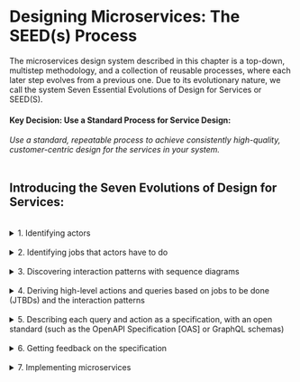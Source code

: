 # Designing Microservices: The SEED(s) Process

The microservices design system described in this chapter is a top-down, multistep 
methodology, and a collection of reusable processes, where each later step evolves
from a previous one. Due to its evolutionary nature, we call the system Seven Essential 
Evolutions of Design for Services or SEED(S).

#### **Key Decision: Use a Standard Process for Service Design:**
*Use a standard, repeatable process to achieve consistently high-quality, customer-centric 
design for the services in your system.*  
</br>

## Introducing the Seven Evolutions of Design for Services:
</br>
<details>
<summary>1. Identifying actors</summary>
</br>
SEED(S) takes a distinctly customer-centric approach, viewing as products the services 
it is used to design. By now the “APIs are products” mantra is not particularly novel. Typical plagues of API and service design in our industry are overabstraction and lack of clarity regarding user needs. Too many APIs are simply exposures of some database tables over HTTP or an attempt to provide direct networked access into application internals, via remote procedure calls (RPCs). 

#### **Key Decision: Scope Service Design Using Key Actors**
*Start service design by identifying key actors in your domain, to achieve customer-centric 
scoping of the capabilities represented by the services.*   
</br>

There are several fundamental rules for identifying the right set of actors for your goals:
1. Identifying the boundaries of what key traits differentiate various actors of 
our design is more important than identifying an excruciating level of detail for 
who the actors are.  
2. Overlapping or too-broad actor definitions are usually red flags.  
3. These needs and behaviors that distinguish one actor type from another are relevant.  
4. Less is more—you should use as few distinct actors as possible to describe your 
problem area, but no fewer than necessary. 

### **Example Actors in Our Sample Project**  

*Frequent flyer*

	Emma travels for work, has elite loyalty status with the airline, manages her 
	travel through her work’s reservation system, and uses a number of connected 
	apps to stay on top of her busy schedule. Due to her loyalty status, she 
	is eligible for many perks. Often planning trips on short notice, when 
	traveling with family, she typically uses loyalty miles.

*Family vacationer*

    Riley and their spouse are mostly traveling for vacations with their kid(s). 
	They usually plan trips well in advance, and travel infrequently.

*Airline customer service agent*

    Sean is an experienced customer service agent assisting travelers with booking, 
	rebooking, and resolving issues during travel and after through phone and online chat.


</details> </br>
<details>
<summary>2. Identifying jobs that actors have to do</summary>
</br>  

It is important to understand the jobs that actors have to get done, and only then 
should we create a solution that best addresses their needs. Any effective API or service design methodology operates under the premise that APIs and microservices are types of products, and in their design we can successfully employ the rich *product management* toolset that has been developed over many decades.   

*Consumers of APIs* are typically frontend (web, mobile) or third-party (partner) 
applications, while *consumers of microservices* are various parts of the system itself. When beginning work with microservices, it's helpful to keep in mind that it’s the problems that are timeless; solutions change and evolve all the time.   

</br>  

#### **Key Decision: Use Jobs as the Unit of Analysis**
*Use jobs that key actors have to get done, in your domain, as the unit of analysis for 
collecting requirements.*   
</br>   

User Stories revolve around a user persona; they start with *“as a persona,”* while Job Stories disregard the persona and instead emphasize the circumstance.  The SEED(S) process identifies actors to scope the list of jobs, but at the point of describing each job for that actor, we need to identify circumstances.   
</br>   

### **Using Job Story Format to Capture *Jobs to be Done* (JTBDs)**   

For each of the actors we identify, we need to discover top JTBDs for that actor.  The SEED(S) process uses the Job Stories format as defined by [Paul Adams](https://www.intercom.com/blog-the-dribbblisation-of-design):   

*"when __circumstance__, I want to __motivation__, so I can __goal__"*  
</br> 

#### **Key Decision: Use the Standard Job Story Format**  
*Use a standard format for capturing JTBDs (known as Job Story) to uniformly capture circumstances, motivations, and goals for all your jobs.*   
</br>   

### **Example JTBDs in Our Sample Project** 

*Frequent flyer*                                                                

1. *When* __Emma’s plans change__ and she is unable to travel on a previously 
booked flight, *she wants to* __easily reschedule her flight__, *so she 
can* __get a flight that works for her new plans__.

2. *When __Emma prefers an available seat__* other than the one she has been currently 
assigned, *she wants to __select the alternative seat__*, so *she can __enjoy her flight more__*.
                                                                                
*Family vacationer*                                                             

1. *When* __Riley is planning a flight__* for their family vacation, *they want to* be able to __filter available flights with multiple criteria, including: four adjacent seats available on the flight, the number of connections, connections that go through airports that have facilities friendly to young children, etc.,__ *so that their* __family can fly with maximum comfort__.

2. *When* __Riley is planning a quick, unplanned family getaway for a long weekend__, 
*they want to* __get suggestions for interesting available trips that are affordable and a short flight__ *so they* __can have a list of choices they can consider__.
                                                                                
*Airline customer service agent*  

1. *When* __a customer calls Sean__, *he wants to* __have a servicing ticket open pre-filled with customer information__, *so he can* start tracking the progress towards the resolution of the customer need.

2. *When* __a customer is asking Sean to find them a convenient flight for their trip__, *he wants to* __be able to find a fitting flight using a flexible set of filtering criteria__, *so he can* meet the customer need and book a flight.   
</br>   

Job Stories provide a great format for conversations with subject matter experts and actual customers, but they are not convenient for deriving actual technical requirements. 

</details> </br>
<details>
<summary>3. Discovering interaction patterns with sequence diagrams</summary>
</br>

To proceed with a good design, we need to understand the service interaction patterns of our subdomain. You will want to draw an interaction diagram, explaining the sequence of events within your model.  SEED(S) recommends employing Unified Modeling Language (UML) sequence diagrams for this task.

We highly recommend using one of the Markdown-based diagramming formats, such as [PlantUML](https://plantuml.com/).

We recommend this kind of approach because modeling in a microservices team is a team activity. Using a text-based format instead of a graphical file will allow team members to:   

* Keep modeling separate from everyone’s personal choice of editor.
* Easily and effectively version-control sources of the diagrams.
* The diagrams become code and anything you can do with the code, you can now do with your diagrams as well;

##### **Key Decision: Use PlantUML Sequence Diagrams to Discover Interaction Patterns**
*To discover interaction patterns in SEED(S) methodology, we choose to use UML sequence diagrams expressed in a textual (Markdown) format such as PlantUML.*

The Job Stories and actors represent the requirements of the physical world. They do not generally map to technical interactions one-to-one. Your interaction model of the events do not necessarily have to occur between the actors described in the first step of the SEED(S) process. Neither do they have to correspond to the jobs directly. Rather, your interaction diagrams may go a level deeper and show how the user-centric requirements translate into interactions between services at a technical level.

For instance the PlantUML text may read as follows:  
```yaml
@startuml
AgentServicing -> ReservationsApi: checkRes(reservationId)
ReservationsApi -> ReservationCRUD: reserve(data)
ReservationsApi -> ReservationCRUD: cancel(reservationId)
@enduml
```   
</br>   
![A rendered PlantUML of the sample UML](./sequenceDiagram.png )



Once we have the sequence diagrams of the interactions, we can capture the technical requirements for a microservice, or an API, in the form of a set of actions and queries described using a standard syntax.  





</details> </br>
<details>
<summary>4. Deriving high-level actions and queries based on jobs to be done (JTBDs) and the interaction patterns</summary>
</br>
this
</details> </br>
<details>
<summary>5. Describing each query and action as a specification, with an open standard (such as the OpenAPI Specification [OAS] or GraphQL schemas)</summary>
</br>
this
</details> </br>
<details>
<summary>6. Getting feedback on the specification</summary>
</br>
this
</details> </br>
<details>
<summary>7. Implementing microservices</summary>
</br>
this
</details> </br>


